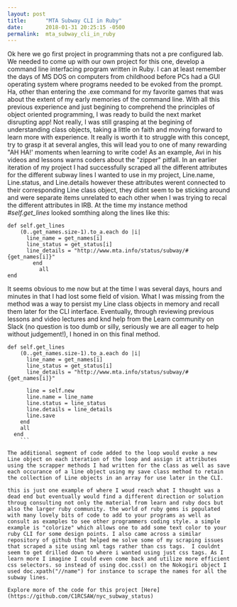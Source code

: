 ```yaml
---
layout: post
title:      "MTA Subway CLI in Ruby"
date:       2018-01-31 20:25:15 -0500
permalink:  mta_subway_cli_in_ruby
---
```


Ok here we go first project in programming thats not a pre configured lab. We needed to come up with our own project for this one, develop a command line interfacing program written in Ruby. I can at least remember the days of MS DOS on computers from childhood before PCs had a GUI operating system where programs needed to be evoked from the prompt. Ha, other than entering the .exe command for my favorite games that was about the extent of my early memories of the command line. With all this previous experience and just begining to comprehend the principles of object oriented programming, I was ready to build the next market disrupting app! Not really, I was still grasping at the begining of understanding class objects, taking a little on faith and moving forward to learn more with experience. It really is worth it to struggle with this concept, try to grasp it at several angles, this will lead you to one of many rewarding "AH HA!' moments when learning to write code! As an example, Avi in his videos and lessons warns coders about the "zipper" pitfall. In an earlier iteration of my project I had successfully scraped all the different attributes for the different subway lines I wanted to use in my project, Line.name, Line.status, and Line.details however these attributes werent connected to their corresponding Line class object, they didnt seem to be sticking around and were separate items unrelated to each other when I was trying to recal the different attributes in IRB. At the time my instance method *#self.get_lines* looked somthing along the lines like this:

```
def self.get_lines
    (0..get_names.size-1).to_a.each do |i|
      line_name = get_names[i]
      line_status = get_status[i]
      line_details = "http://www.mta.info/status/subway/#{get_names[i]}"
		end
		  all
end
```

It seems obvious to me now but at the time I was several days, hours and minutes in that I had lost some field of vision. What I was missing from the method was a way to persist my Line class objects in memory and recall them later for the CLI interface. Eventually, through reviewing previous lessons and video lectures and knd help from the Learn community on Slack (no question is too dumb or silly, seriously we are all eager to help without judgement!), I honed in on this final method.
```
def self.get_lines
    (0..get_names.size-1).to_a.each do |i|
      line_name = get_names[i]
      line_status = get_status[i]
      line_details = "http://www.mta.info/status/subway/#{get_names[i]}"

      line = self.new
      line.name = line_name
      line.status = line_status
      line.details = line_details
      line.save
    end
    all
  end
	```
	
The additional segment of code added to the loop would evoke a new Line object on each iteration of the loop and assign it attributes using the scrapper methods I had written for the class as well as save each occurance of a line object using my save class method to retain the collection of Line objects in an array for use later in the CLI. 
	
this is just one example of where I woud reach what I thought was a dead end but eventually would find a different direction or solution throug consulting not only the material from learn and ruby docs but also the larger ruby community. the world of ruby gems is populated with many lovely bits of code to add to your programs as well as consult as examples to see other programmers coding style. a simple example is "colorize" which allows one to add some text color to your ruby CLI for some design points. I also came across a similar repository of github that helped me solve some of my scraping issues that scraped a site using xml tags rather than css tags.  I couldnt seem to get drilled down to where i wanted using just css tags. As I learn more I imagine I could even come back and utilize more efficient css selectors. so instead of using doc.css() on the Nokogiri object I used doc.xpath("//name") for instance to scrape the names for all the subway lines. 

Explore more of the code for this project [Here](https://github.com/C1RCSAW/nyc_subway_status)

